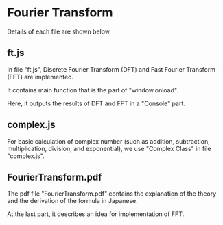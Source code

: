 # Fourier Transform
Details of each file are shown below.

## ft.js
In file "ft.js", Discrete Fourier Transform (DFT) and Fast Fourier Transform (FFT) are implemented.

It contains main function that is the part of "window.onload".

Here, it outputs the results of DFT and FFT in a "Console" part. 

## complex.js
For basic calculation of complex number (such as addition, subtraction, multiplication, division, and exponential), we use "Complex Class" in file "complex.js".

## FourierTransform.pdf
The pdf file "FourierTransform.pdf" contains the explanation of the theory and the derivation of the formula in Japanese.

At the last part, it describes an idea for implementation of FFT.
